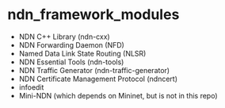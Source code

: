 # ndn_framework_modules

- NDN C++ Library (ndn-cxx)
- NDN Forwarding Daemon (NFD)
- Named Data Link State Routing (NLSR)
- NDN Essential Tools (ndn-tools)
- NDN Traffic Generator (ndn-traffic-generator)
- NDN Certificate Management Protocol (ndncert)
- infoedit
- Mini-NDN (which depends on Mininet, but is not in this repo)
